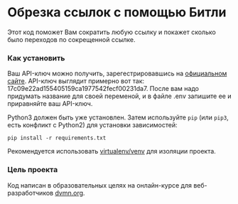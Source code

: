 # Обрезка ссылок с помощью Битли

Этот код поможет Вам сократить любую ссылку и покажет сколько было переходов по сокрещенной ссылке.

### Как установить

Ваш API-ключ можно получить, зарегестрировавшись на [официальном сайте](https://bitly.com/a/sign_in).
API-ключ выглядит примерно вот так: 17c09e22ad155405159ca1977542fecf00231da7.
После вам надо придумать название для своей переменой, и в файле .env запишите ее и приравняйте ваш API-ключ.


Python3 должен быть уже установлен.
Затем используйте `pip` (или `pip3`, есть конфликт с Python2) для 
установки зависимостей:

```
pip install -r requirements.txt
```

Рекомендуется использовать [virtualenv/venv](https://docs.python.org/3/library/venv.html) для изоляции проекта.

### Цель проекта

Код написан в образовательных целях на онлайн-курсе для веб-разработчиков [dvmn.org](https://dvmn.org/).
